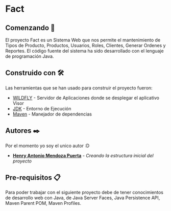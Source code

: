# Fact 

## Comenzando 🚀

El proyecto Fact es un Sistema Web que nos permite el mantenimiento de Tipos de Producto, Productos, Usuarios, Roles, Clientes, Generar Ordenes y Reportes. El código fuente del sistema ha sido desarrollado con el lenguaje de programación Java.


## Construido con 🛠️

Las herramientas que se han usado para construir el proyecto fueron:

* [WILDFLY](http://wildfly.org/downloads/) - Servidor de Aplicaciones donde se desplegar el aplicativo Visor
* [JDK](http://www.oracle.com/technetwork/java/javase/downloads/) - Entorno de Ejecución
* [Maven](https://maven.apache.org/) - Manejador de dependencias

## Autores ✒️

Por el momento yo soy el unico autor :D

* **[Henry Antonio Mendoza Puerta](https://www.linkedin.com/in/henrymendozapuerta/)**  - *Creando la estructura inicial del proyecto*


## Pre-requisitos 📋

Para poder trabajar con el siguiente proyecto debe de tener conocimientos de desarrollo web con Java, de Java Server Faces, Java Persistence API, Maven Parent POM, Maven Profiles.

